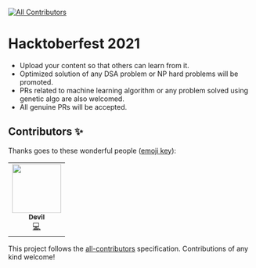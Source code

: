 <!-- ALL-CONTRIBUTORS-BADGE:START - Do not remove or modify this section -->
[![All Contributors](https://img.shields.io/badge/all_contributors-1-orange.svg?style=flat-square)](#contributors-)
<!-- ALL-CONTRIBUTORS-BADGE:END -->
# Hacktoberfest 2021

* Upload your content so that others can learn from it.
* Optimized solution of any DSA problem or NP hard problems will be promoted.
* PRs related to machine learning algorithm or any problem solved using genetic algo are also welcomed.
* All genuine PRs will be accepted.

## Contributors ✨

Thanks goes to these wonderful people ([emoji key](https://allcontributors.org/docs/en/emoji-key)):

<!-- ALL-CONTRIBUTORS-LIST:START - Do not remove or modify this section -->
<!-- prettier-ignore-start -->
<!-- markdownlint-disable -->
<table>
  <tr>
    <td align="center"><a href="https://github.com/prityushchandra"><img src="https://avatars.githubusercontent.com/u/43948945?v=4?s=100" width="100px;" alt=""/><br /><sub><b>Devil</b></sub></a><br /><a href="https://github.com/prityush9304/Hacktoberfest-2021/commits?author=prityushchandra" title="Code">💻</a></td>
  </tr>
</table>

<!-- markdownlint-restore -->
<!-- prettier-ignore-end -->

<!-- ALL-CONTRIBUTORS-LIST:END -->

This project follows the [all-contributors](https://github.com/all-contributors/all-contributors) specification. Contributions of any kind welcome!
